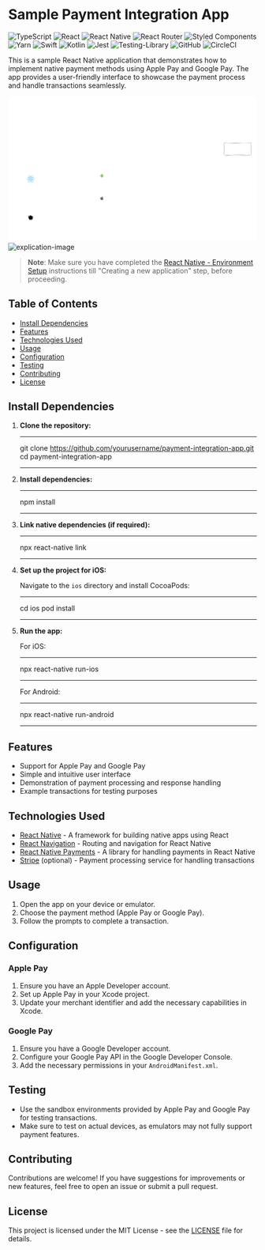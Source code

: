 
# Sample Payment Integration App

![TypeScript](https://img.shields.io/badge/typescript-%23007ACC.svg?style=for-the-badge&logo=typescript&logoColor=white)
![React](https://img.shields.io/badge/react-%2320232a.svg?style=for-the-badge&logo=react&logoColor=%2361DAFB)
![React Native](https://img.shields.io/badge/react_native-%2320232a.svg?style=for-the-badge&logo=react&logoColor=%2361DAFB)
![React Router](https://img.shields.io/badge/React_Router-CA4245?style=for-the-badge&logo=react-router&logoColor=white)
![Styled Components](https://img.shields.io/badge/styled--components-DB7093?style=for-the-badge&logo=styled-components&logoColor=white)
![Yarn](https://img.shields.io/badge/yarn-%232C8EBB.svg?style=for-the-badge&logo=yarn&logoColor=white)
![Swift](https://img.shields.io/badge/swift-F54A2A?style=for-the-badge&logo=swift&logoColor=white)
![Kotlin](https://img.shields.io/badge/kotlin-%237F52FF.svg?style=for-the-badge&logo=kotlin&logoColor=white)
![Jest](https://img.shields.io/badge/-jest-%23C21325?style=for-the-badge&logo=jest&logoColor=white)
![Testing-Library](https://img.shields.io/badge/-TestingLibrary-%23E33332?style=for-the-badge&logo=testing-library&logoColor=white)
![GitHub](https://img.shields.io/badge/github-%23121011.svg?style=for-the-badge&logo=github&logoColor=white)
![CircleCI](https://img.shields.io/badge/circle%20ci-%23161616.svg?style=for-the-badge&logo=circleci&logoColor=white)

This is a sample React Native application that demonstrates how to implement native payment methods using Apple Pay and Google Pay. The app provides a user-friendly interface to showcase the payment process and handle transactions seamlessly.

![explication-image](Payment-Sample.dark.png#gh-dark-mode-only)
![explication-image](Payment-Sample.light#gh-light-mode-only)

>**Note**: Make sure you have completed the [React Native - Environment Setup](https://reactnative.dev/docs/environment-setup) instructions till "Creating a new application" step, before proceeding.

## Table of Contents

- [Install Dependencies](#install-dependencies)
- [Features](#features)
- [Technologies Used](#technologies-used)
- [Usage](#usage)
- [Configuration](#configuration)
- [Testing](#testing)
- [Contributing](#contributing)
- [License](#license)

## Install Dependencies

1. **Clone the repository:**

   ___
   git clone https://github.com/yourusername/payment-integration-app.git
   cd payment-integration-app
   ___

2. **Install dependencies:**

   ___
   npm install
   ___

3. **Link native dependencies (if required):**

   ___
   npx react-native link
   ___

4. **Set up the project for iOS:**

   Navigate to the `ios` directory and install CocoaPods:

   ___
   cd ios
   pod install
   ___

5. **Run the app:**

   For iOS:

   ___
   npx react-native run-ios
   ___

   For Android:

   ___
   npx react-native run-android
   ___

## Features

- Support for Apple Pay and Google Pay
- Simple and intuitive user interface
- Demonstration of payment processing and response handling
- Example transactions for testing purposes

## Technologies Used

- [React Native](https://reactnative.dev/) - A framework for building native apps using React
- [React Navigation](https://reactnavigation.org/) - Routing and navigation for React Native
- [React Native Payments](https://github.com/oblador/react-native-payments) - A library for handling payments in React Native
- [Stripe](https://stripe.com/) (optional) - Payment processing service for handling transactions

## Usage

1. Open the app on your device or emulator.
2. Choose the payment method (Apple Pay or Google Pay).
3. Follow the prompts to complete a transaction.

## Configuration

### Apple Pay

1. Ensure you have an Apple Developer account.
2. Set up Apple Pay in your Xcode project.
3. Update your merchant identifier and add the necessary capabilities in Xcode.

### Google Pay

1. Ensure you have a Google Developer account.
2. Configure your Google Pay API in the Google Developer Console.
3. Add the necessary permissions in your `AndroidManifest.xml`.

## Testing

- Use the sandbox environments provided by Apple Pay and Google Pay for testing transactions.
- Make sure to test on actual devices, as emulators may not fully support payment features.

## Contributing

Contributions are welcome! If you have suggestions for improvements or new features, feel free to open an issue or submit a pull request.

## License

This project is licensed under the MIT License - see the [LICENSE](LICENSE) file for details.